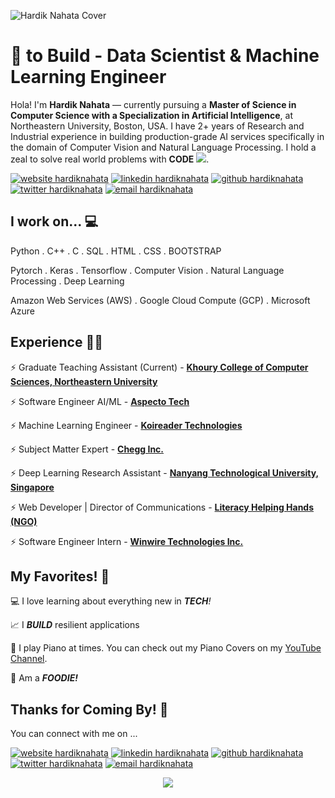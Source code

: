 <!--Credits for template: https://github.com/ombharatiya -->

![Hardik Nahata Cover](https://i.imgur.com/EF1Riuy.png)

<!-- links to social media icons -->
<!-- no need to change these -->

<!-- icons  -->

[1.1]: https://img.icons8.com/color/48/000000/linkedin.png
[2.1]: https://img.icons8.com/windows/48/000000/github.png
[3.1]: https://img.icons8.com/color/48/000000/twitter.png
[4.1]: https://img.icons8.com/fluent/48/000000/domain.png
[5.1]: https://img.icons8.com/cute-clipart/48/000000/email.png

<!-- links to my social media accounts -->

[1]: https://www.linkedin.com/in/hardiknahata
[2]: https://www.github.com/hardiknahata
[3]: https://www.twitter.com/sarcastichardy
[4]: https://www.hardiknahata.com
[5]: mailto:nahata.h@northeastern.edu

<!-- section - intro -->
<!--#### **SDE** @ **HashedIn | Microsoft | ISRO** -->

# :blue_heart: to Build - Data Scientist & Machine Learning Engineer


Hola! I'm **Hardik Nahata** — currently pursuing a **Master of Science in Computer Science with a Specialization in Artificial Intelligence**, at Northeastern University, Boston, USA. I have 2+ years of Research and Industrial experience in building production-grade AI services specifically in the domain of Computer Vision and Natural Language Processing.  I hold a zeal to solve real world problems with **CODE** ![](https://img.icons8.com/ios-filled/15/000000/code.png).
<!--Recently I worked at NTU Singapore (BIL Lab) for my final year thesis. -->

<!-- section - intro -->

<!-- section - social media icons -->

[![website hardiknahata][4.1]][4]
[![linkedin hardiknahata][1.1]][1]
[![github hardiknahata][2.1]][2]
[![twitter hardiknahata][3.1]][3]
[![email hardiknahata][5.1]][5]

<!-- section - social media icons -->



<!-- section - skills -->

## I work on... 💻

Python . C++ . C . SQL . HTML . CSS . BOOTSTRAP

Pytorch . Keras . Tensorflow . Computer Vision . Natural Language Processing . Deep Learning

Amazon Web Services (AWS) . Google Cloud Compute (GCP) . Microsoft Azure

<!-- section - skills -->

<!-- section - job details -->

## Experience 👨‍💻
⚡️ Graduate Teaching Assistant (Current) - [**Khoury College of Computer Sciences, Northeastern University**](https://www.khoury.northeastern.edu)

⚡️ Software Engineer AI/ML - [**Aspecto Tech**](http://aspecto.tech)

⚡️ Machine Learning Engineer - [**Koireader Technologies**](https://koireader.com)

⚡️ Subject Matter Expert - [**Chegg Inc.**](https://chegg.com)

⚡️ Deep Learning Research Assistant - [**Nanyang Technological University, Singapore**](https://www.ntu.edu.sg)

⚡️ Web Developer | Director of Communications - [**Literacy Helping Hands (NGO)**](https://www.literacyhelpinghands.in)

⚡️ Software Engineer Intern - [**Winwire Technologies Inc.**](https://www.winwire.com)


<!-- section - job details -->


<!-- section - interests -->

## My Favorites! 💖

💻 I love learning about everything new in _**TECH**!_

📈 I _**BUILD**_ resilient applications

🎹 I play Piano at times. You can check out my Piano Covers on my [YouTube Channel](https://www.youtube.com/channel/UC6EZ0xQ3EtBsogS3At_fAFA?view_as=subscriber). 

🍕 Am a _**FOODIE!**_

<!-- section - interests -->

## Thanks for Coming By! 💜

You can connect with me on ...

<!-- section - social media icons -->

[![website hardiknahata][4.1]][4]
[![linkedin hardiknahata][1.1]][1]
[![github hardiknahata][2.1]][2]
[![twitter hardiknahata][3.1]][3]
[![email hardiknahata][5.1]][5]

<!-- section - social media icons -->

<p align='center'>
<img align='center' src="https://visitor-badge.glitch.me/badge?page_id=hardiknahata.visitor-badge">
 <p/>
